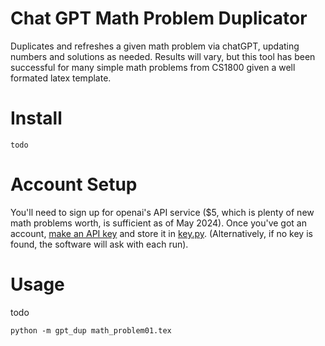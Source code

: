 # Chat GPT Math Problem Duplicator

Duplicates and refreshes a given math problem via chatGPT, updating numbers and solutions as needed.  Results will vary, but this tool has been successful for many simple math problems from CS1800 given a well formated latex template.

# Install

    todo

# Account Setup

You'll need to sign up for openai's API service ($5, which is plenty of new math problems worth, is sufficient as of May 2024). Once you've got an account, [make an API key](https://platform.openai.com/api-keys) and store it in [key.py](/gpt_dup/key.py).  (Alternatively, if no key is found, the software will ask with each run).

# Usage

todo

    python -m gpt_dup math_problem01.tex